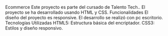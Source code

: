 Ecommerce
Este proyecto es parte del cursado de Talento Tech.. El proyecto se ha desarrollado usando HTML y CSS.
Funcionalidades
El diseño del proyecto es responsive. El desarrollo se realizó con pc escritorio.
Tecnologías Utilizadas
HTML5: Estructura básica del encriptador.
CSS3: Estilos y diseño responsivo.
